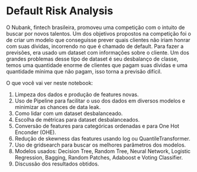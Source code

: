 # Default Risk Analysis

O Nubank, fintech brasileira, promoveu uma competição com o intuito de buscar por novos talentos. Um dos objetivos propostos na competição foi o de criar um modelo que conseguisse prever quais clientes não iriam honrar com suas dívidas, incorrendo no que é chamado de default. Para fazer a previsões, era usado um dataset com informações sobre o cliente. Um dos grandes problemas desse tipo de dataset é seu desbalanço de classe, temos uma quantidade enorme de clientes que pagam suas dívidas e uma quantidade mínima que não pagam, isso torna a previsão difícil. 

O que você vai ver neste notebook:
  1. Limpeza dos dados e produção de features novas.
  2. Uso de Pipeline para facilitar o uso dos dados em diversos modelos e minimizar as chances de data leak.
  3. Como lidar com um dataset desbalanceado.
  4. Escolha de métricas para dataset desbalanceados.
  5. Conversão de features para categóricas ordenadas e para One Hot Enconder (OHE).
  6. Redução de skewness das features usando log ou QuantileTransformer.
  7. Uso de gridsearch para buscar os melhores parâmetros dos modelos.
  8. Modelos usados: Decision Tree, Random Tree, Neural Network, Logistic Regression, Bagging, Random Patches, Adaboost e Voting Classifier. 
  9. Discussão dos resultados obtidos.
